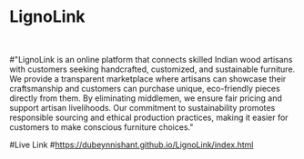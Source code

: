 # LignoLink

<br>


#"LignoLink is an online platform that connects skilled Indian wood artisans with customers seeking handcrafted, customized, and sustainable furniture. We provide a transparent marketplace where artisans can showcase their craftsmanship and customers can purchase unique, eco-friendly pieces directly from them. By eliminating middlemen, we ensure fair pricing and support artisan livelihoods. Our commitment to sustainability promotes responsible sourcing and ethical production practices, making it easier for customers to make conscious furniture choices."



#Live Link
#https://dubeynnishant.github.io/LignoLink/index.html
